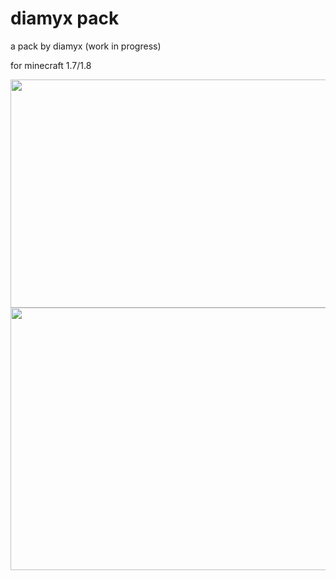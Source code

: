 # diamyx pack

a pack by diamyx (work in progress)

for minecraft 1.7/1.8 

<p align="center">
  <img src="https://i.imgur.com/tCE7Ezf.png" width="1919" height="365" title="Screenshots">
  <a href="https://github.com/Diamyx/diamyx-pack/archive/master.zip">
    <img src="https://i.imgur.com/tBC8aT3.png" width="1919" height="420" title="Download">
  </a>
</p>


